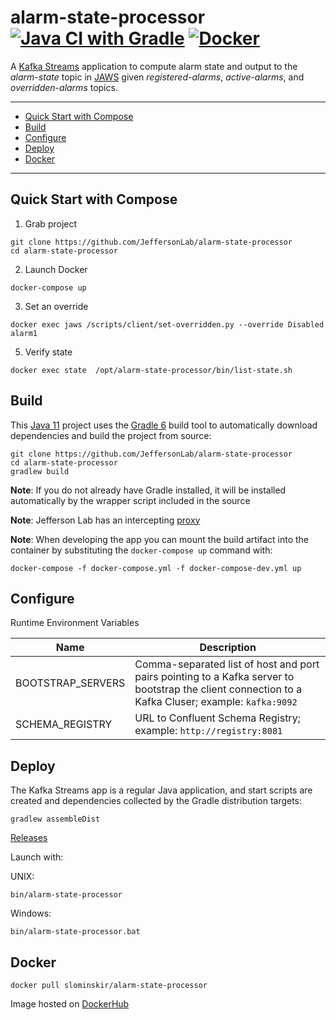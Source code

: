 # alarm-state-processor [![Java CI with Gradle](https://github.com/JeffersonLab/alarm-state-processor/workflows/Java%20CI%20with%20Gradle/badge.svg)](https://github.com/JeffersonLab/alarm-state-processor/actions?query=workflow%3A%22Java+CI+with+Gradle%22) [![Docker](https://img.shields.io/docker/v/slominskir/alarm-state-processor?sort=semver&label=DockerHub)](https://hub.docker.com/r/slominskir/alarm-state-processor)
A [Kafka Streams](https://kafka.apache.org/documentation/streams/) application to compute alarm state and output to the _alarm-state_ topic in [JAWS](https://github.com/JeffersonLab/jaws) given _registered-alarms_, _active-alarms_, and _overridden-alarms_ topics.

---
 - [Quick Start with Compose](https://github.com/JeffersonLab/alarm-state-processor#quick-start-with-compose)
 - [Build](https://github.com/JeffersonLab/alarm-state-processor#build)
 - [Configure](https://github.com/JeffersonLab/alarm-state-processor#configure)
 - [Deploy](https://github.com/JeffersonLab/alarm-state-processor#deploy)
 - [Docker](https://github.com/JeffersonLab/alarm-state-processor#docker)
 ---

## Quick Start with Compose 
1. Grab project
```
git clone https://github.com/JeffersonLab/alarm-state-processor
cd alarm-state-processor
```
2. Launch Docker
```
docker-compose up
```
3. Set an override
```
docker exec jaws /scripts/client/set-overridden.py --override Disabled alarm1
```
5. Verify state
```
docker exec state  /opt/alarm-state-processor/bin/list-state.sh
```
## Build
This [Java 11](https://adoptopenjdk.net/) project uses the [Gradle 6](https://gradle.org/) build tool to automatically download dependencies and build the project from source:

```
git clone https://github.com/JeffersonLab/alarm-state-processor
cd alarm-state-processor
gradlew build
```
**Note**: If you do not already have Gradle installed, it will be installed automatically by the wrapper script included in the source

**Note**: Jefferson Lab has an intercepting [proxy](https://gist.github.com/slominskir/92c25a033db93a90184a5994e71d0b78)

**Note**: When developing the app you can mount the build artifact into the container by substituting the `docker-compose up` command with:
```
docker-compose -f docker-compose.yml -f docker-compose-dev.yml up
```

## Configure
Runtime Environment Variables

| Name | Description |
|---|---|
| BOOTSTRAP_SERVERS | Comma-separated list of host and port pairs pointing to a Kafka server to bootstrap the client connection to a Kafka Cluser; example: `kafka:9092` |
| SCHEMA_REGISTRY | URL to Confluent Schema Registry; example: `http://registry:8081` |

## Deploy
The Kafka Streams app is a regular Java application, and start scripts are created and dependencies collected by the Gradle distribution targets:

```
gradlew assembleDist
```

[Releases](https://github.com/JeffersonLab/alarm-state-processor/releases)

Launch with:

UNIX:
```
bin/alarm-state-processor
```
Windows:
```
bin/alarm-state-processor.bat
```

## Docker
```
docker pull slominskir/alarm-state-processor
```
Image hosted on [DockerHub](https://hub.docker.com/r/slominskir/alarm-state-processor)
